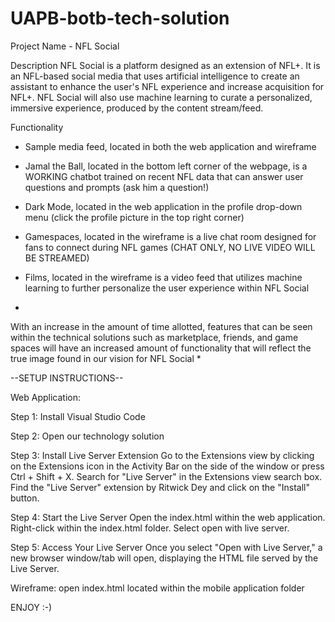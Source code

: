 # UAPB-botb-tech-solution

Project Name - NFL Social

Description
  NFL Social is a platform designed as an extension of NFL+. It is an NFL-based social media that uses artificial intelligence to create an assistant to enhance the user's NFL experience and increase acquisition for NFL+. NFL Social will also use machine learning to curate a personalized, immersive experience, produced by the content stream/feed.

Functionality
- Sample media feed, located in both the web application and wireframe

- Jamal the Ball, located in the bottom left corner of the webpage, is a WORKING chatbot trained on recent NFL data that can answer user questions and prompts (ask him a question!)

- Dark Mode, located in the web application in the profile drop-down menu (click the profile picture in the top right corner)

- Gamespaces, located in the wireframe is a live chat room designed for fans to connect during NFL games (CHAT ONLY, NO LIVE VIDEO WILL BE STREAMED)

- Films, located in the wireframe is a video feed that utilizes machine learning to further personalize the user experience within NFL Social

*
With an increase in the amount of time allotted, features that can be seen within the technical solutions such as marketplace, friends, and game spaces will have an increased amount of functionality that will reflect the true image found in our vision for NFL Social
*

--SETUP INSTRUCTIONS--


Web Application: 

Step 1: Install Visual Studio Code

Step 2: Open our technology solution

Step 3: Install Live Server Extension
Go to the Extensions view by clicking on the Extensions icon in the Activity Bar on the side of the window or press Ctrl + Shift + X.
Search for "Live Server" in the Extensions view search box.
Find the "Live Server" extension by Ritwick Dey and click on the "Install" button.

Step 4: Start the Live Server
Open the index.html within the web application. Right-click within the index.html folder. Select open with live server.

Step 5: Access Your Live Server
Once you select "Open with Live Server," a new browser window/tab will open, displaying the HTML file served by the Live Server.

Wireframe:
open index.html located within the mobile application folder

ENJOY :-)
